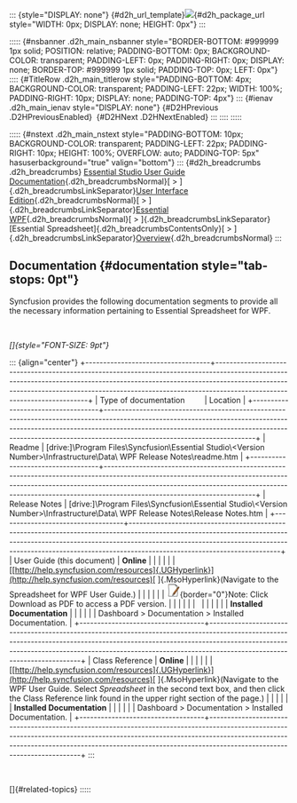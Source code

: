 ::: {style="DISPLAY: none"}
[](ms-xhelp:///?Id=d2h_url_template){#d2h_url_template}![](!package_url!){#d2h_package_url style="WIDTH: 0px; DISPLAY: none; HEIGHT: 0px"}
:::

::::: {#nsbanner .d2h_main_nsbanner style="BORDER-BOTTOM: #999999 1px solid; POSITION: relative; PADDING-BOTTOM: 0px; BACKGROUND-COLOR: transparent; PADDING-LEFT: 0px; PADDING-RIGHT: 0px; DISPLAY: none; BORDER-TOP: #999999 1px solid; PADDING-TOP: 0px; LEFT: 0px"}
:::: {#TitleRow .d2h_main_titlerow style="PADDING-BOTTOM: 4px; BACKGROUND-COLOR: transparent; PADDING-LEFT: 22px; WIDTH: 100%; PADDING-RIGHT: 10px; DISPLAY: none; PADDING-TOP: 4px"}
::: {#ienav .d2h_main_ienav style="DISPLAY: none"}
[](ms-xhelp:///?Id=181eef71-25bb-4890-83d8-8e542277c5fe){#D2HPrevious .D2HPreviousEnabled}  [](ms-xhelp:///?Id=a621d2d4-dd6d-4124-8641-25e517036714){#D2HNext .D2HNextEnabled}
:::
::::
:::::

::::: {#nstext .d2h_main_nstext style="PADDING-BOTTOM: 10px; BACKGROUND-COLOR: transparent; PADDING-LEFT: 22px; PADDING-RIGHT: 10px; HEIGHT: 100%; OVERFLOW: auto; PADDING-TOP: 5px" hasuserbackground="true" valign="bottom"}
::: {#d2h_breadcrumbs .d2h_breadcrumbs}
[Essential Studio User Guide Documentation](ms-xhelp:///?Id=12457748-09e3-4d74-a240-8e049cedf030){.d2h_breadcrumbsNormal}[ \> ]{.d2h_breadcrumbsLinkSeparator}[User Interface Edition](ms-xhelp:///?Id=c29296b7-531c-413b-a0ec-488ca1f7f669){.d2h_breadcrumbsNormal}[ \> ]{.d2h_breadcrumbsLinkSeparator}[Essential WPF](ms-xhelp:///?Id=7f4f82c5-151c-4262-94d0-75c4626c77bc){.d2h_breadcrumbsNormal}[ \> ]{.d2h_breadcrumbsLinkSeparator}[Essential Spreadsheet]{.d2h_breadcrumbsContentsOnly}[ \> ]{.d2h_breadcrumbsLinkSeparator}[Overview](ms-xhelp:///?Id=5c002676-8930-454d-97c0-460aeecee5dc){.d2h_breadcrumbsNormal}
:::

## Documentation {#documentation style="tab-stops: 0pt"}

Syncfusion provides the following documentation segments to provide all the necessary information pertaining to Essential Spreadsheet for WPF.

 

*[]{style="FONT-SIZE: 9pt"}* 

::: {align="center"}
+-----------------------------------+------------------------------------------------------------------------------------------------------------------------------------------------------------------------------------------------------------------------------------------------------------------------------------+
| Type of documentation             | Location                                                                                                                                                                                                                                                                           |
+-----------------------------------+------------------------------------------------------------------------------------------------------------------------------------------------------------------------------------------------------------------------------------------------------------------------------------+
| Readme                            | \[drive:\]\\Program Files\\Syncfusion\\Essential Studio\\\<Version Number\>\\Infrastructure\\Data\\ WPF Release Notes\\readme.htm                                                                                                                                                  |
+-----------------------------------+------------------------------------------------------------------------------------------------------------------------------------------------------------------------------------------------------------------------------------------------------------------------------------+
| Release Notes                     | \[drive:\]\\Program Files\\Syncfusion\\Essential Studio\\\<Version Number\>\\Infrastructure\\Data\\ WPF Release Notes\\Release Notes.htm                                                                                                                                           |
+-----------------------------------+------------------------------------------------------------------------------------------------------------------------------------------------------------------------------------------------------------------------------------------------------------------------------------+
| User Guide (this document)        | **Online**                                                                                                                                                                                                                                                                         |
|                                   |                                                                                                                                                                                                                                                                                    |
|                                   | [[http://help.syncfusion.com/resources]{.UGHyperlink}](http://help.syncfusion.com/resources)[ ]{.MsoHyperlink}(Navigate to the Spreadsheet for WPF User Guide.)                                                                                                                    |
|                                   |                                                                                                                                                                                                                                                                                    |
|                                   | ![](ImagesExt/image27_0.jpg){border="0"}Note: Click Download as PDF to access a PDF version.                                                                                                                                                                                       |
|                                   |                                                                                                                                                                                                                                                                                    |
|                                   |                                                                                                                                                                                                                                                                                    |
|                                   |                                                                                                                                                                                                                                                                                    |
|                                   | **Installed Documentation**                                                                                                                                                                                                                                                        |
|                                   |                                                                                                                                                                                                                                                                                    |
|                                   | Dashboard \> Documentation \> Installed Documentation.                                                                                                                                                                                                                             |
+-----------------------------------+------------------------------------------------------------------------------------------------------------------------------------------------------------------------------------------------------------------------------------------------------------------------------------+
| Class Reference                   | **Online**                                                                                                                                                                                                                                                                         |
|                                   |                                                                                                                                                                                                                                                                                    |
|                                   | [[http://help.syncfusion.com/resources]{.UGHyperlink}](http://help.syncfusion.com/resources)[ ]{.MsoHyperlink}(Navigate to the WPF User Guide. Select *Spreadsheet* in the second text box, and then click the Class Reference link found in the upper right section of the page.) |
|                                   |                                                                                                                                                                                                                                                                                    |
|                                   | **Installed Documentation**                                                                                                                                                                                                                                                        |
|                                   |                                                                                                                                                                                                                                                                                    |
|                                   | Dashboard \> Documentation \> Installed Documentation.                                                                                                                                                                                                                             |
+-----------------------------------+------------------------------------------------------------------------------------------------------------------------------------------------------------------------------------------------------------------------------------------------------------------------------------+
:::

 

[]{#related-topics}
:::::
